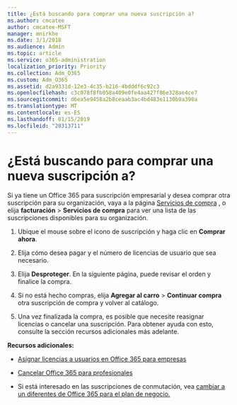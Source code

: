 ```yaml
---
title: ¿Está buscando para comprar una nueva suscripción a?
ms.author: cmcatee
author: cmcatee-MSFT
manager: mnirkhe
ms.date: 3/1/2018
ms.audience: Admin
ms.topic: article
ms.service: o365-administration
localization_priority: Priority
ms.collection: Adm_O365
ms.custom: Adm_O365
ms.assetid: d2a9331d-12e3-4c35-b216-4bdddf6c92c3
ms.openlocfilehash: c3c078f8fb058a409e0fe4aa427f86e328ae4ce7
ms.sourcegitcommit: d6ea5e9458a2b8ceaab3ac4bd483e1130b9a398a
ms.translationtype: MT
ms.contentlocale: es-ES
ms.lasthandoff: 01/15/2019
ms.locfileid: "28313711"
---
```

# <a name="looking-to-buy-a-new-subscription"></a>¿Está buscando para comprar una nueva suscripción a?

Si ya tiene un Office 365 para suscripción empresarial y desea comprar otra suscripción para su organización, vaya a la página [Servicios de compra](https://go.microsoft.com/fwlink/p/?linkid=868433) , o elija **facturación** \> **Servicios de compra** para ver una lista de las suscripciones disponibles para su organización. 
  
1. Ubique el mouse sobre el icono de suscripción y haga clic en **Comprar ahora**.
    
2. Elija cómo desea pagar y el número de licencias de usuario que sea necesario.
    
3. Elija **Desproteger**. En la siguiente página, puede revisar el orden y finalice la compra.
    
4. Si no está hecho compras, elija **Agregar al carro** \> **Continuar compra** otra suscripción de compra y volver al catálogo. 
    
5. Una vez finalizada la compra, es posible que necesite reasignar licencias o cancelar una suscripción. Para obtener ayuda con esto, consulte la sección recursos adicionales más adelante.
    
 **Recursos adicionales:**
  
- [Asignar licencias a usuarios en Office 365 para empresas](https://support.office.com/article/997596b5-4173-4627-b915-36abac6786dc)
    
- [Cancelar Office 365 para profesionales](https://support.office.com/article/b1bc0bef-4608-4601-813a-cdd9f746709a)
    
- Si está interesado en las suscripciones de conmutación, vea [cambiar a un diferentes de Office 365 para el plan de negocio.](https://support.office.com/article/73318661-8f33-478b-bcc7-fb8d69dbb22a)
    

